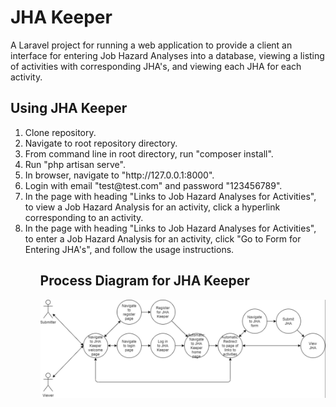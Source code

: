 <h1>JHA Keeper</h1>

A Laravel project for running a web application to provide a client an interface for entering Job Hazard Analyses into a database, viewing a listing of activities with corresponding JHA's, and viewing each JHA for each activity.

<h2>Using JHA Keeper</h2>

<ol>
    <li>Clone repository.</li>
    <li>Navigate to root repository directory.</li>
    <li>From command line in root directory, run "composer install".</li>
    <li>Run "php artisan serve".</li>
    <li>In browser, navigate to "http://127.0.0.1:8000".</li>
    <li>Login with email "test@test.com" and password "123456789".
    <li>In the page with heading "Links to Job Hazard Analyses for Activities", to view a Job Hazard Analysis for an activity, click a hyperlink corresponding to an activity.
    <li>In the page with heading "Links to Job Hazard Analyses for Activities", to enter a Job Hazard Analysis for an activity, click "Go to Form for Entering JHA's", and follow the usage instructions.
<ol>

<h2>Process Diagram for JHA Keeper</h2>

![alt text](https://github.com/tslever/JHA_Keeper/blob/main/Process_Diagram--JHA_Keeper.png)
